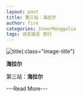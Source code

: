 ```yaml
---
layout: post
title: 第三站：海拉尔
author: fire
categories: InnerMonggolia
tags: 说走就走 旅行
---
```


![title](//image.sideproject.cn/title/title_126.jpg){:class="image-title"}

**海拉尔**

第三站：**海拉尔**


---Read More---
